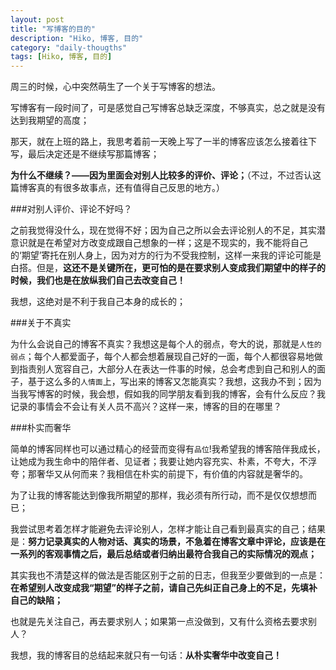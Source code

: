 ```yaml
---
layout: post
title: "写博客的目的"
description: "Hiko, 博客, 目的"
category: "daily-thougths"
tags: [Hiko, 博客, 目的]
---
```

周三的时候，心中突然萌生了一个关于写博客的想法。

写博客有一段时间了，可是感觉自己写博客总缺乏深度，不够真实，总之就是没有达到我期望的高度；

那天，就在上班的路上，我思考着前一天晚上写了一半的博客应该怎么接着往下写，最后决定还是不继续写那篇博客；

**为什么不继续？——因为里面会对别人比较多的评价、评论；**（不过，不过否认这篇博客真的有很多故事点，还有值得自己反思的地方。）

###对别人评价、评论不好吗？

之前我觉得没什么，现在觉得不好；因为自己之所以会去评论别人的不足，其实潜意识就是在希望对方改变成跟自己想象的一样；这是不现实的，我不能将自己的‘期望’寄托在别人身上，因为对方的行为不受我控制，这样一来我的评论可能是白搭。但是，**这还不是关键所在，更可怕的是在要求别人变成我们期望中的样子的时候，我们也是在放纵我们自己去改变自己！**

我想，这绝对是不利于我自己本身的成长的；

###关于不真实

为什么会说自己的博客不真实？我想这是每个人的弱点，夸大的说，那就是`人性的弱点`；每个人都爱面子，每个人都会想着展现自己好的一面，每个人都很容易地做到指责别人宽容自己，大部分人在表达一件事的时候，总会考虑到自己和别人的面子，基于这么多的`人情面`上，写出来的博客又怎能真实？我想，这我办不到；因为当我写博客的时候，我会想，假如我的同学朋友看到我的博客，会有什么反应？我记录的事情会不会让有关人员不高兴？这样一来，博客的目的在哪里？

###朴实而奢华

简单的博客同样也可以通过精心的经营而变得有`品位`!我希望我的博客陪伴我成长，让她成为我生命中的陪伴者、见证者；我要让她内容充实、朴素，不夸大，不浮夸；那奢华又从何而来？我相信在朴实的前提下，有价值的内容就是奢华的。

为了让我的博客能达到像我所期望的那样，我必须有所行动，而不是仅仅想想而已；

我尝试思考着怎样才能避免去评论别人，怎样才能让自己看到最真实的自己；结果是：**努力记录真实的人物对话、真实的场景，不急着在博客文章中评论，应该是在一系列的客观事情之后，最后总结或者归纳出最符合我自己的实际情况的观点；**

其实我也不清楚这样的做法是否能区别于之前的日志，但我至少要做到的一点是：**在希望别人改变成我“期望”的样子之前，请自己先纠正自己身上的不足，先填补自己的缺陷；**

也就是先关注自己，再去要求别人；如果第一点没做到，又有什么资格去要求别人？

我想，我的博客目的总结起来就只有一句话：**从朴实奢华中改变自己！**